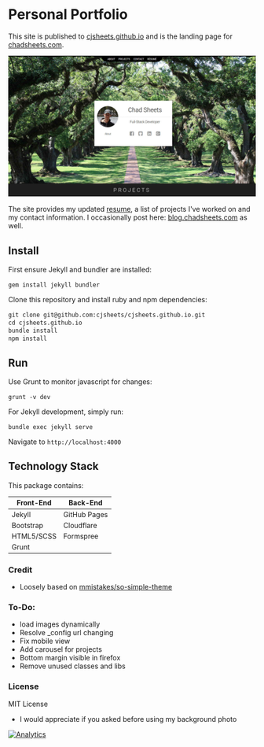 # Personal Portfolio

This site is published to [cjsheets.github.io](https://cjsheets.github.io) and is the landing page for [chadsheets.com](http://chadsheets.com).

![](assets/img/site-screenshot.jpg?raw=true)

The site provides my updated [resume](assets/doc/ChadSheets-Resume-Extended.pdf), a list of projects 
I've worked on and my contact information. I occasionally post here: [blog.chadsheets.com](https://blog.chadsheets.com)
as well.


## Install

First ensure Jekyll and bundler are installed:

```
gem install jekyll bundler

```

Clone this repository and install ruby and npm dependencies:

```
git clone git@github.com:cjsheets/cjsheets.github.io.git
cd cjsheets.github.io
bundle install
npm install
```

## Run

Use Grunt to monitor javascript for changes:

```
grunt -v dev
```

For Jekyll development, simply run:

```
bundle exec jekyll serve
```

Navigate to `http://localhost:4000`



## Technology Stack

This package contains:

| Front-End | Back-End |
| ------- | ------- |
| Jekyll | GitHub Pages |
| Bootstrap | Cloudflare |
| HTML5/SCSS | Formspree |
| Grunt | |
 

### Credit

* Loosely based on [mmistakes/so-simple-theme](https://github.com/mmistakes/so-simple-theme)

### To-Do:

* load images dynamically
* Resolve _config url changing
* Fix mobile view
* Add carousel for projects
* Bottom margin visible in firefox
* Remove unused classes and libs

### License

MIT License

* I would appreciate if you asked before using my background photo

[![Analytics](https://cjs-beacon.appspot.com/UA-10006093-3/github/cjsheets/cjsheets.github.io?pixel)](https://github.com/cjsheets/cjsheets.github.io)
